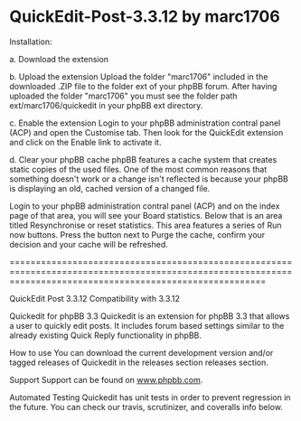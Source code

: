 # QuickEdit-Post-3.3.12 by marc1706

Installation:

a. Download the extension

b. Upload the extension
Upload the folder "marc1706" included in the downloaded .ZIP file to the folder ext of your phpBB forum.
After having uploaded the folder "marc1706" you must see the folder path ext/marc1706/quickedit in your phpBB ext directory.

c. Enable the extension
Login to your phpBB administration contral panel (ACP) and open the Customise tab. Then look for the QuickEdit extension and click on the Enable link to activate it.

d. Clear your phpBB cache
phpBB features a cache system that creates static copies of the used files. One of the most common reasons that something doesn't work or a change isn't reflected is because your phpBB is displaying an old, cached version of a changed file.

Login to your phpBB administration contral panel (ACP) and on the index page of that area, you will see your Board statistics. Below that is an area titled Resynchronise or reset statistics. This area features a series of Run now buttons. Press the button next to Purge the cache, confirm your decision and your cache will be refreshed.

=============================================================================================================================================================

QuickEdit Post 3.3.12 Compatibility with 3.3.12

Quickedit for phpBB 3.3
Quickedit is an extension for phpBB 3.3 that allows a user to quickly edit posts. It includes forum based settings similar to the already existing Quick Reply functionality in phpBB.

How to use
You can download the current development version and/or tagged releases of Quickedit in the releases section releases section.

Support
Support can be found on www.phpbb.com.

Automated Testing
Quickedit has unit tests in order to prevent regression in the future. You can check our travis, scrutinizer, and coveralls info below.
